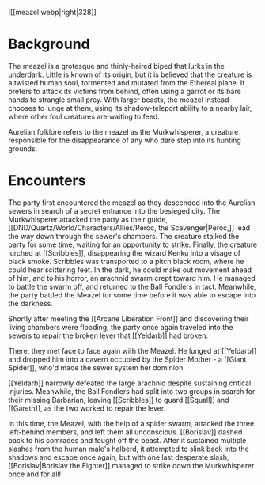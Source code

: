 ![[meazel.webp|right|328]]

# Background
The meazel is a grotesque and thinly-haired biped that lurks in the underdark. Little is known of its origin, but it is believed that the creature is a twisted human soul, tormented and mutated from the Ethereal plane. It prefers to attack its victims from behind, often using a garrot or its bare hands to strangle small prey. With larger beasts, the meazel instead chooses to lunge at them, using its shadow-teleport ability to a nearby lair, where other foul creatures are waiting to feed.

 Aurelian folklore refers to the meazel as the Murkwhisperer, a creature responsible for the disappearance of any who dare step into its hunting grounds. 
# Encounters
The party first encountered the meazel as they descended into the Aurelian sewers in search of a secret entrance into the besieged city. The Murkwhisperer attacked the party as their guide, [[DND/Quartz/World/Characters/Allies/Peroc, the Scavenger|Peroc,]] lead the way down through the sewer's chambers. The creature stalked the party for some time, waiting for an opportunity to strike. Finally, the creature lurched at [[Scribbles]], disappearing the wizard Kenku into a visage of black smoke. Scribbles was transported to a pitch black room, where he could hear scittering feet. In the dark, he could make out movement ahead of him, and to his horror, an arachnid swarm crept toward him. He managed to battle the swarm off, and returned to the Ball Fondlers in tact. Meanwhile, the party battled the Meazel for some time before it was able to escape into the darkness.

Shortly after meeting the [[Arcane Liberation Front]] and discovering their living chambers were flooding, the party once again traveled into the sewers to repair the broken lever that [[Yeldarb]] had broken.

There, they met face to face again with the Meazel. He lunged at [[Yeldarb]] and dropped him into a cavern occupied by the Spider Mother - a [[Giant Spider]], who'd made the sewer system her dominion.

[[Yeldarb]] narrowly defeated the large arachnid despite sustaining critical injuries. Meanwhile, the Ball Fondlers had split into two groups in search for their missing Barbarian, leaving [[Scribbles]] to guard [[Squall]] and [[Gareth]], as the two worked to repair the lever.

In this time, the Meazel, with the help of a spider swarm, attacked the three left-behind members, and left them all unconscious. [[Borislav]] dashed back to his comrades and fought off the beast. After it sustained multiple slashes from the human male's halberd, it attempted to slink back into the shadows and escape once again, but with one last desperate slash, [[Borislav|Borislav the Fighter]] managed to strike down the Murkwhisperer once and for all!